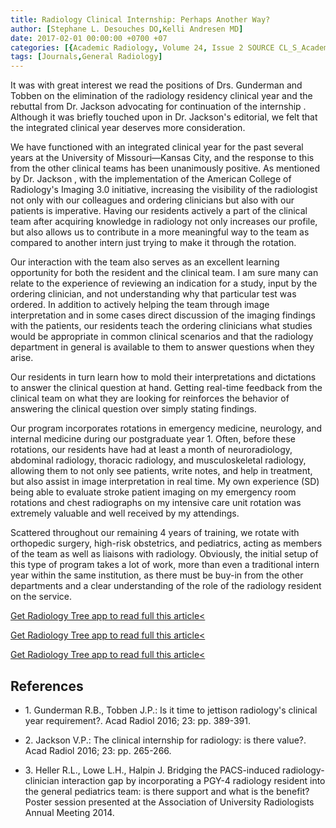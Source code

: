 ```yaml
---
title: Radiology Clinical Internship: Perhaps Another Way?
author: [Stephane L. Desouches DO,Kelli Andresen MD]
date: 2017-02-01 00:00:00 +0700 +07
categories: [{Academic Radiology, Volume 24, Issue 2 SOURCE CL_S_AcademicRadiologyVolume24Issue2 1}]
tags: [Journals,General Radiology]
---
```

It was with great interest we read the positions of Drs. Gunderman and Tobben on the elimination of the radiology residency clinical year and the rebuttal from Dr. Jackson advocating for continuation of the internship . Although it was briefly touched upon in Dr. Jackson's editorial, we felt that the integrated clinical year deserves more consideration.

We have functioned with an integrated clinical year for the past several years at the University of Missouri—Kansas City, and the response to this from the other clinical teams has been unanimously positive. As mentioned by Dr. Jackson , with the implementation of the American College of Radiology's Imaging 3.0 initiative, increasing the visibility of the radiologist not only with our colleagues and ordering clinicians but also with our patients is imperative. Having our residents actively a part of the clinical team after acquiring knowledge in radiology not only increases our profile, but also allows us to contribute in a more meaningful way to the team as compared to another intern just trying to make it through the rotation.

Our interaction with the team also serves as an excellent learning opportunity for both the resident and the clinical team. I am sure many can relate to the experience of reviewing an indication for a study, input by the ordering clinician, and not understanding why that particular test was ordered. In addition to actively helping the team through image interpretation and in some cases direct discussion of the imaging findings with the patients, our residents teach the ordering clinicians what studies would be appropriate in common clinical scenarios and that the radiology department in general is available to them to answer questions when they arise.

Our residents in turn learn how to mold their interpretations and dictations to answer the clinical question at hand. Getting real-time feedback from the clinical team on what they are looking for reinforces the behavior of answering the clinical question over simply stating findings.

Our program incorporates rotations in emergency medicine, neurology, and internal medicine during our postgraduate year 1. Often, before these rotations, our residents have had at least a month of neuroradiology, abdominal radiology, thoracic radiology, and musculoskeletal radiology, allowing them to not only see patients, write notes, and help in treatment, but also assist in image interpretation in real time. My own experience (SD) being able to evaluate stroke patient imaging on my emergency room rotations and chest radiographs on my intensive care unit rotation was extremely valuable and well received by my attendings.

Scattered throughout our remaining 4 years of training, we rotate with orthopedic surgery, high-risk obstetrics, and pediatrics, acting as members of the team as well as liaisons with radiology. Obviously, the initial setup of this type of program takes a lot of work, more than even a traditional intern year within the same institution, as there must be buy-in from the other departments and a clear understanding of the role of the radiology resident on the service.

[Get Radiology Tree app to read full this article<](https://clinicalpub.com/app)

[Get Radiology Tree app to read full this article<](https://clinicalpub.com/app)

[Get Radiology Tree app to read full this article<](https://clinicalpub.com/app)

## References

- 1\. Gunderman R.B., Tobben J.P.: Is it time to jettison radiology's clinical year requirement?. Acad Radiol 2016; 23: pp. 389-391.


- 2\. Jackson V.P.: The clinical internship for radiology: is there value?. Acad Radiol 2016; 23: pp. 265-266.


- 3\.  Heller R.L., Lowe L.H., Halpin J. Bridging the PACS-induced radiology-clinician interaction gap by incorporating a PGY-4 radiology resident into the general pediatrics team: is there support and what is the benefit? Poster session presented at the Association of University Radiologists Annual Meeting 2014.